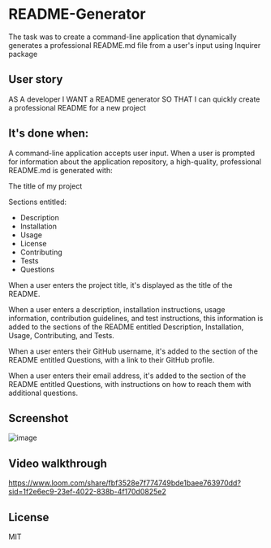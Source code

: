# README-Generator

The task was to create a command-line application that dynamically generates a professional README.md file from a user's input using Inquirer package

## User story

AS A developer
I WANT a README generator
SO THAT I can quickly create a professional README for a new project

## It's done when:

A command-line application accepts user input.
When a user is prompted for information about the application repository, a high-quality, professional README.md is generated with:

The title of my project

Sections entitled:

- Description
- Installation
- Usage
- License
- Contributing
- Tests
- Questions

When a user enters the project title, it's displayed as the title of the README.

When a user enters a description, installation instructions, usage information, contribution guidelines, and test instructions, this information is added to the sections of the README entitled Description, Installation, Usage, Contributing, and Tests.

When a user enters their GitHub username, it's added to the section of the README entitled Questions, with a link to their GitHub profile.

When a user enters their email address, it's added to the section of the README entitled Questions, with instructions on how to reach them with additional questions.

## Screenshot

![image](https://github.com/bentiger1904/README-Generator/assets/150267998/45196a2e-272d-4948-afb1-23b988718391)

## Video walkthrough

https://www.loom.com/share/fbf3528e7f774749bde1baee763970dd?sid=1f2e6ec9-23ef-4022-838b-4f170d0825e2

## License 

MIT
